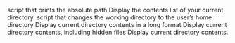  script that prints the absolute path
 Display the contents list of your current directory.
 script that changes the working directory to the user’s home directory
 Display current directory contents in a long format
 Display current directory contents, including hidden files
 Display current directory contents. 
